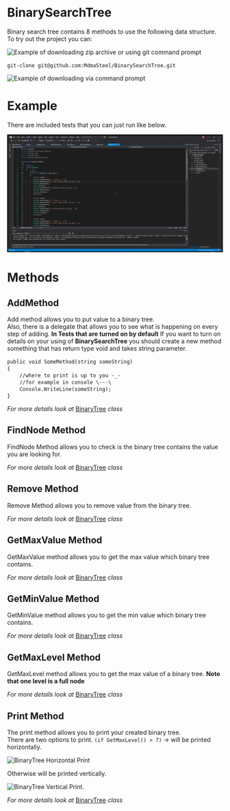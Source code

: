 # BinarySearchTree
Binary search tree contains 8 methods to use the following data structure.
To try out the project you can:

![Example of downloading zip archive](https://github.com/vlemish/data-structures-and-algorithms/blob/main/BinarySearchTree/imgs/downloadVIAGitClone.gif)
 or using git command prompt
 ```
 git-clone git@github.com:MdmaSteel/BinarySearchTree.git
 ```
 
 ![Example of downloading via command prompt](https://github.com/vlemish/data-structures-and-algorithms/blob/main/BinarySearchTree/imgs/downloadVIAGitClone.gif)
 
# Example
There are included tests that you can just run like below.

![Example of program working](https://github.com/vlemish/data-structures-and-algorithms/blob/main/BinarySearchTree/imgs/exampleOfProgramWorking.gif)

# Methods

## AddMethod

Add method allows you to put value to a binary tree.\
Also, there is a delegate that allows you to see what is happening on every step of adding. **In Tests that are turned on by default**
If you want to turn on details on your using of **BinarySearchTree** you should create a new method something that has return type void and takes string parameter.
```
public void SomeMethod(string someString)
{
	//where to print is up to you -_-
	//for example in console \---\
	Console.WriteLine(someString);
}
```

*For more details look at* [BinaryTree](https://github.com/vlemish/data-structures-and-algorithms/blob/main/BinarySearchTree/BinaryTree.cs) *class*

## FindNode Method

FindNode Method allows you to check is the binary tree contains the value you are looking for.

*For more details look at* [BinaryTree](https://github.com/vlemish/data-structures-and-algorithms/blob/main/BinarySearchTree/BinaryTree.cs) *class*

## Remove Method

Remove Method allows you to remove value from the binary tree.

*For more details look at* [BinaryTree](https://github.com/vlemish/data-structures-and-algorithms/blob/main/BinarySearchTree/BinaryTree.cs) *class*


## GetMaxValue Method

GetMaxValue method allows you to get the max value which binary tree contains.

*For more details look at* [BinaryTree](https://github.com/vlemish/data-structures-and-algorithms/blob/main/BinarySearchTree/BinaryTree.cs) *class*

## GetMinValue Method

GetMinValue method allows you to get the min value which binary tree contains.

*For more details look at* [BinaryTree](https://github.com/vlemish/data-structures-and-algorithms/blob/main/BinarySearchTree/BinaryTree.cs) *class*

## GetMaxLevel Method

GetMaxLevel method allows you to get the max value of a binary tree.
**Note that one level is a full node**

*For more details look at* [BinaryTree](https://github.com/vlemish/data-structures-and-algorithms/blob/main/BinarySearchTree/BinaryTree.cs) *class*

## Print Method

The print method allows you to print your created binary tree.\
There are two options to print.
```(if GetMaxLevel() > 7)``` -> will be printed horizontally.

![BinaryTree Horizontal Print](https://github.com/vlemish/data-structures-and-algorithms/blob/main/BinarySearchTree/imgs/binaryTreeExample.jpg)

Otherwise will be printed vertically.

![BinaryTree Vertical Print](https://github.com/vlemish/data-structures-and-algorithms/blob/main/BinarySearchTree/imgs/binaryTreeExample1.jpg).


*For more details look at* [BinaryTree](https://github.com/vlemish/data-structures-and-algorithms/blob/main/BinarySearchTree/BinaryTree.cs) *class*
